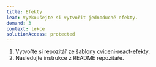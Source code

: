 ```yaml
---
title: Efekty
lead: Vyzkoušejte si vytvořit jednoduché efekty.
demand: 3
context: lekce
solutionAccess: protected
---
```


1. Vytvořte si repozitář ze šablony [cviceni-react-efekty](https://github.com/Czechitas-podklady-WEB/cviceni-react-efekty).
1. Následujte instrukce z README repozitáře.
